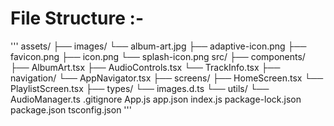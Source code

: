 # File Structure :-
'''
assets/
    ├── images/
        └── album-art.jpg
    ├── adaptive-icon.png
    ├── favicon.png
    ├── icon.png
    └── splash-icon.png
src/
    ├── components/
        ├── AlbumArt.tsx
        ├── AudioControls.tsx
        └── TrackInfo.tsx
    ├── navigation/
        └── AppNavigator.tsx
    ├── screens/
        ├── HomeScreen.tsx
        └── PlaylistScreen.tsx
    ├── types/
        └── images.d.ts
    └── utils/
        └── AudioManager.ts
.gitignore
App.js
app.json
index.js
package-lock.json
package.json
tsconfig.json
'''
